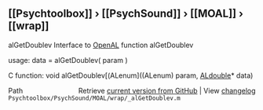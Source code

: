 ## [[Psychtoolbox]] &#8250; [[PsychSound]] &#8250; [[MOAL]] &#8250; [[wrap]]

alGetDoublev  Interface to [OpenAL](OpenAL) function alGetDoublev  
  
usage:  data = alGetDoublev( param )  
  
C function:  void alGetDoublev[(ALenum]((ALenum) param, [ALdouble](ALdouble)\* data)  




<div class="code_header" style="text-align:right;">
  <span style="float:left;">Path&nbsp;&nbsp;</span> <span class="counter">Retrieve <a href=
  "https://raw.github.com/Psychtoolbox-3/Psychtoolbox-3/beta/Psychtoolbox/PsychSound/MOAL/wrap/_alGetDoublev.m">current version from GitHub</a> | View <a href=
  "https://github.com/Psychtoolbox-3/Psychtoolbox-3/commits/beta/Psychtoolbox/PsychSound/MOAL/wrap/_alGetDoublev.m">changelog</a></span>
</div>
<div class="code">
  <code>Psychtoolbox/PsychSound/MOAL/wrap/_alGetDoublev.m</code>
</div>

